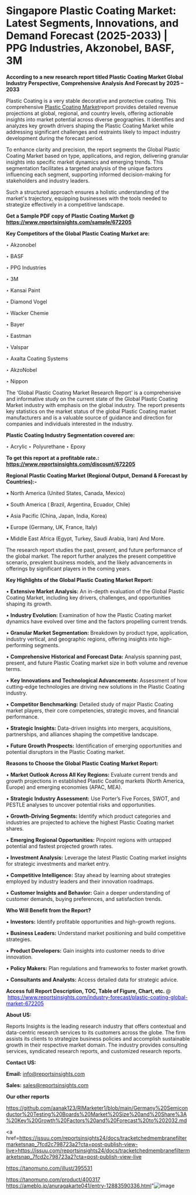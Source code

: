 # Singapore Plastic Coating Market: Latest Segments, Innovations, and Demand Forecast (2025-2033) | PPG Industries, Akzonobel, BASF, 3M

<strong>According to a new research report titled Plastic Coating Market Global Industry Perspective, Comprehensive Analysis And Forecast by 2025 – 2033</strong>

Plastic Coating is a very stable decorative and protective coating. This comprehensive <a href=https://www.reportsinsights.com/sample/672205>Plastic Coating Market</a>report provides detailed revenue projections at global, regional, and country levels, offering actionable insights into market potential across diverse geographies. It identifies and analyzes key growth drivers shaping the Plastic Coating Market while addressing significant challenges and restraints likely to impact industry development during the forecast period.

To enhance clarity and precision, the report segments the Global Plastic Coating Market based on type, applications, and region, delivering granular insights into specific market dynamics and emerging trends. This segmentation facilitates a targeted analysis of the unique factors influencing each segment, supporting informed decision-making for stakeholders and industry leaders.

Such a structured approach ensures a holistic understanding of the market's trajectory, equipping businesses with the tools needed to strategize effectively in a competitive landscape.

<strong>Get a Sample PDF copy of Plastic Coating Market </strong><strong>@<a href=https://www.reportsinsights.com/sample/672205 style=color:#0000ff;> https://www.reportsinsights.com/sample/672205</a></strong></font>

<strong>Key Competitors of the Global Plastic Coating Market are:</strong>

‣ Akzonobel

‣ BASF

‣ PPG Industries

‣ 3M

‣ Kansai Paint

‣ Diamond Vogel

‣ Wacker Chemie

‣ Bayer

‣ Eastman

‣ Valspar

‣ Axalta Coating Systems

‣ AkzoNobel

‣ Nippon

The ‘Global Plastic Coating Market Research Report’ is a comprehensive and informative study on the current state of the Global Plastic Coating Market industry with emphasis on the global industry. The report presents key statistics on the market status of the global Plastic Coating market manufacturers and is a valuable source of guidance and direction for companies and individuals interested in the industry.

<strong>Plastic Coating Industry Segmentation covered are:</strong>

‣ Acrylic
‣ Polyurethane
‣ Epoxy

<strong>To get this report at a profitable rate.: <a href=https://www.reportsinsights.com/discount/672205 style=color:#0000ff;>https://www.reportsinsights.com/discount/672205</a></strong></font>

<strong>Regional Plastic Coating Market (Regional Output, Demand &amp; Forecast by Countries):-</strong>

• North America (United States, Canada, Mexico)

• South America ( Brazil, Argentina, Ecuador, Chile)

• Asia Pacific (China, Japan, India, Korea)

• Europe (Germany, UK, France, Italy)

• Middle East Africa (Egypt, Turkey, Saudi Arabia, Iran) And More.

The research report studies the past, present, and future performance of the global market. The report further analyzes the present competitive scenario, prevalent business models, and the likely advancements in offerings by significant players in the coming years.

<strong>Key Highlights of the Global Plastic Coating Market Report:</strong>

• <strong>Extensive Market Analysis:</strong> An in-depth evaluation of the Global Plastic Coating Market, including key drivers, challenges, and opportunities shaping its growth.

• <strong>Industry Evolution:</strong> Examination of how the Plastic Coating market dynamics have evolved over time and the factors propelling current trends.

• <strong>Granular Market Segmentation:</strong> Breakdown by product type, application, industry vertical, and geographic regions, offering insights into high-performing segments.

• <strong>Comprehensive Historical and Forecast Data:</strong> Analysis spanning past, present, and future Plastic Coating market size in both volume and revenue terms.

• <strong>Key Innovations and Technological Advancements:</strong> Assessment of how cutting-edge technologies are driving new solutions in the Plastic Coating industry.

• <strong>Competitor Benchmarking:</strong> Detailed study of major Plastic Coating market players, their core competencies, strategic moves, and financial performance.

• <strong>Strategic Insights:</strong> Data-driven insights into mergers, acquisitions, partnerships, and alliances shaping the competitive landscape.

• <strong>Future Growth Prospects:</strong> Identification of emerging opportunities and potential disruptors in the Plastic Coating market.

<strong>Reasons to Choose the Global Plastic Coating Market Report:</strong>

• <strong>Market Outlook Across All Key Regions:</strong> Evaluate current trends and growth projections in established Plastic Coating markets (North America, Europe) and emerging economies (APAC, MEA).

• <strong>Strategic Industry Assessment:</strong> Use Porter’s Five Forces, SWOT, and PESTLE analyses to uncover potential risks and opportunities.

• <strong>Growth-Driving Segments:</strong> Identify which product categories and industries are projected to achieve the highest Plastic Coating market shares.

• <strong>Emerging Regional Opportunities:</strong> Pinpoint regions with untapped potential and fastest projected growth rates.

• <strong>Investment Analysis:</strong> Leverage the latest Plastic Coating market insights for strategic investments and market entry.

• <strong>Competitive Intelligence:</strong> Stay ahead by learning about strategies employed by industry leaders and their innovation roadmaps.

• <strong>Customer Insights and Behavior:</strong> Gain a deeper understanding of customer demands, buying preferences, and satisfaction trends.

<strong>Who Will Benefit from the Report?</strong>

• <strong>Investors:</strong> Identify profitable opportunities and high-growth regions.

• <strong>Business Leaders:</strong> Understand market positioning and build competitive strategies.

• <strong>Product Developers:</strong> Gain insights into customer needs to drive innovation.

• <strong>Policy Makers:</strong> Plan regulations and frameworks to foster market growth.

• <strong>Consultants and Analysts:</strong> Access detailed data for strategic advice.
</ul>
<strong>Access full Report Description, TOC, Table of Figure, Chart, etc. </strong>@  <a href=https://www.reportsinsights.com/industry-forecast/plastic-coating-global-market-672205 style=color:#0000ff;>https://www.reportsinsights.com/industry-forecast/plastic-coating-global-market-672205</a></font>

<strong><strong>About US</strong>:</strong>

Reports Insights is the leading research industry that offers contextual and data-centric research services to its customers across the globe. The firm assists its clients to strategize business policies and accomplish sustainable growth in their respective market domain. The industry provides consulting services, syndicated research reports, and customized research reports.

<strong>Contact US:</strong>

<p class=""""><b>Email:</b> <a href=mailto:info@reportsinsights.com>info@reportsinsights.com</a></p>
<p class=""""><b>Sales:</b> <a href=mailto:sales@reportsinsights.com>sales@reportsinsights.com</a></p>

<strong>Our other reports</strong>

<a href=https://github.com/aanak123/RIMarketer1/blob/main/Germany%20Semiconductor%20Testing%20Boards%20Market%20Size%20and%20Share%3A%20Key%20Growth%20Factors%20and%20Forecast%20to%202032.md>https://github.com/aanak123/RIMarketer1/blob/main/Germany%20Semiconductor%20Testing%20Boards%20Market%20Size%20and%20Share%3A%20Key%20Growth%20Factors%20and%20Forecast%20to%202032.md</a>

<a href=https://issuu.com/reportsinsights24/docs/tracketchedmembranefiltermarketsnap_7fcd2c798723a2?cta=post-publish-view-live>https://issuu.com/reportsinsights24/docs/tracketchedmembranefiltermarketsnap_7fcd2c798723a2?cta=post-publish-view-live</a>

<a href=https://tanomuno.com/illust/395531>https://tanomuno.com/illust/395531</a>

<a href=https://tanomuno.com/product/400317>https://tanomuno.com/product/400317</a>
<a href=https://ameblo.jp/anuragakarte041/entry-12883590336.html>https://ameblo.jp/anuragakarte041/entry-12883590336.html</a>"![image](https://github.com/user-attachments/assets/c1c00a2f-af45-41dd-9e1f-e838808cc656)
